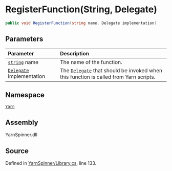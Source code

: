 # RegisterFunction\(String, Delegate\)

```csharp
public void RegisterFunction(string name, Delegate implementation)
```

## Parameters

| Parameter | Description |
| :--- | :--- |
| [`string`](https://docs.microsoft.com/dotnet/api/System.String) name | The name of the function. |
| [`Delegate`](https://docs.microsoft.com/dotnet/api/System.Delegate) implementation | The [`Delegate`](https://docs.microsoft.com/dotnet/api/System.Delegate) that should be invoked when this function is called from Yarn scripts. |

## Namespace

[`Yarn`](../)

## Assembly

YarnSpinner.dll

## Source

Defined in [YarnSpinner/Library.cs](https://github.com/YarnSpinnerTool/YarnSpinner//blob/develop/YarnSpinner/Library.cs#L133), line 133.


